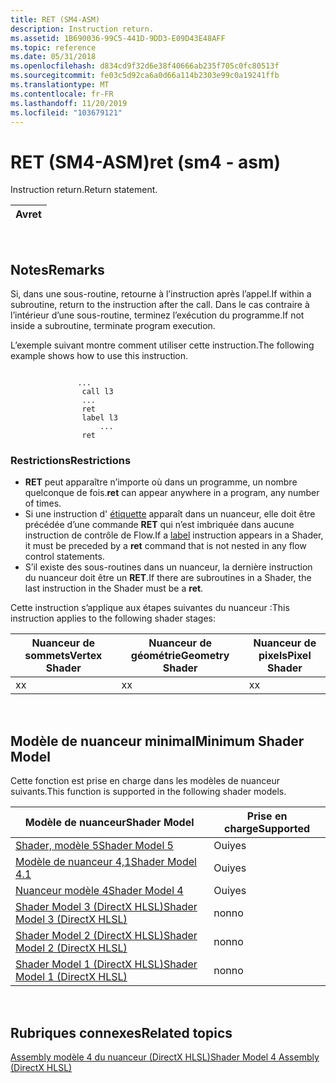 ```yaml
---
title: RET (SM4-ASM)
description: Instruction return.
ms.assetid: 1B690036-99C5-441D-9DD3-E09D43E48AFF
ms.topic: reference
ms.date: 05/31/2018
ms.openlocfilehash: d834cd9f32d6e38f40666ab235f705c0fc80513f
ms.sourcegitcommit: fe03c5d92ca6a0d66a114b2303e99c0a19241ffb
ms.translationtype: MT
ms.contentlocale: fr-FR
ms.lasthandoff: 11/20/2019
ms.locfileid: "103679121"
---
```

# <a name="ret-sm4---asm"></a><span data-ttu-id="1d1bf-103">RET (SM4-ASM)</span><span class="sxs-lookup"><span data-stu-id="1d1bf-103">ret (sm4 - asm)</span></span>

<span data-ttu-id="1d1bf-104">Instruction return.</span><span class="sxs-lookup"><span data-stu-id="1d1bf-104">Return statement.</span></span>



| <span data-ttu-id="1d1bf-105">Av</span><span class="sxs-lookup"><span data-stu-id="1d1bf-105">ret</span></span> |
|-----|



 

## <a name="remarks"></a><span data-ttu-id="1d1bf-106">Notes</span><span class="sxs-lookup"><span data-stu-id="1d1bf-106">Remarks</span></span>

<span data-ttu-id="1d1bf-107">Si, dans une sous-routine, retourne à l’instruction après l’appel.</span><span class="sxs-lookup"><span data-stu-id="1d1bf-107">If within a subroutine, return to the instruction after the call.</span></span> <span data-ttu-id="1d1bf-108">Dans le cas contraire à l’intérieur d’une sous-routine, terminez l’exécution du programme.</span><span class="sxs-lookup"><span data-stu-id="1d1bf-108">If not inside a subroutine, terminate program execution.</span></span>

<span data-ttu-id="1d1bf-109">L’exemple suivant montre comment utiliser cette instruction.</span><span class="sxs-lookup"><span data-stu-id="1d1bf-109">The following example shows how to use this instruction.</span></span>

``` syntax
 
               ...
                call l3
                ...
                ret
                label l3
                    ...
                ret
```

### <a name="restrictions"></a><span data-ttu-id="1d1bf-110">Restrictions</span><span class="sxs-lookup"><span data-stu-id="1d1bf-110">Restrictions</span></span>

-   <span data-ttu-id="1d1bf-111">**RET** peut apparaître n’importe où dans un programme, un nombre quelconque de fois.</span><span class="sxs-lookup"><span data-stu-id="1d1bf-111">**ret** can appear anywhere in a program, any number of times.</span></span>
-   <span data-ttu-id="1d1bf-112">Si une instruction d' [étiquette](label--sm4---asm-.md) apparaît dans un nuanceur, elle doit être précédée d’une commande **RET** qui n’est imbriquée dans aucune instruction de contrôle de Flow.</span><span class="sxs-lookup"><span data-stu-id="1d1bf-112">If a [label](label--sm4---asm-.md) instruction appears in a Shader, it must be preceded by a **ret** command that is not nested in any flow control statements.</span></span>
-   <span data-ttu-id="1d1bf-113">S’il existe des sous-routines dans un nuanceur, la dernière instruction du nuanceur doit être un **RET**.</span><span class="sxs-lookup"><span data-stu-id="1d1bf-113">If there are subroutines in a Shader, the last instruction in the Shader must be a **ret**.</span></span>

<span data-ttu-id="1d1bf-114">Cette instruction s’applique aux étapes suivantes du nuanceur :</span><span class="sxs-lookup"><span data-stu-id="1d1bf-114">This instruction applies to the following shader stages:</span></span>



| <span data-ttu-id="1d1bf-115">Nuanceur de sommets</span><span class="sxs-lookup"><span data-stu-id="1d1bf-115">Vertex Shader</span></span> | <span data-ttu-id="1d1bf-116">Nuanceur de géométrie</span><span class="sxs-lookup"><span data-stu-id="1d1bf-116">Geometry Shader</span></span> | <span data-ttu-id="1d1bf-117">Nuanceur de pixels</span><span class="sxs-lookup"><span data-stu-id="1d1bf-117">Pixel Shader</span></span> |
|---------------|-----------------|--------------|
| <span data-ttu-id="1d1bf-118">x</span><span class="sxs-lookup"><span data-stu-id="1d1bf-118">x</span></span>             | <span data-ttu-id="1d1bf-119">x</span><span class="sxs-lookup"><span data-stu-id="1d1bf-119">x</span></span>               | <span data-ttu-id="1d1bf-120">x</span><span class="sxs-lookup"><span data-stu-id="1d1bf-120">x</span></span>            |



 

## <a name="minimum-shader-model"></a><span data-ttu-id="1d1bf-121">Modèle de nuanceur minimal</span><span class="sxs-lookup"><span data-stu-id="1d1bf-121">Minimum Shader Model</span></span>

<span data-ttu-id="1d1bf-122">Cette fonction est prise en charge dans les modèles de nuanceur suivants.</span><span class="sxs-lookup"><span data-stu-id="1d1bf-122">This function is supported in the following shader models.</span></span>



| <span data-ttu-id="1d1bf-123">Modèle de nuanceur</span><span class="sxs-lookup"><span data-stu-id="1d1bf-123">Shader Model</span></span>                                              | <span data-ttu-id="1d1bf-124">Prise en charge</span><span class="sxs-lookup"><span data-stu-id="1d1bf-124">Supported</span></span> |
|-----------------------------------------------------------|-----------|
| [<span data-ttu-id="1d1bf-125">Shader, modèle 5</span><span class="sxs-lookup"><span data-stu-id="1d1bf-125">Shader Model 5</span></span>](d3d11-graphics-reference-sm5.md)        | <span data-ttu-id="1d1bf-126">Oui</span><span class="sxs-lookup"><span data-stu-id="1d1bf-126">yes</span></span>       |
| [<span data-ttu-id="1d1bf-127">Modèle de nuanceur 4,1</span><span class="sxs-lookup"><span data-stu-id="1d1bf-127">Shader Model 4.1</span></span>](dx-graphics-hlsl-sm4.md)              | <span data-ttu-id="1d1bf-128">Oui</span><span class="sxs-lookup"><span data-stu-id="1d1bf-128">yes</span></span>       |
| [<span data-ttu-id="1d1bf-129">Nuanceur modèle 4</span><span class="sxs-lookup"><span data-stu-id="1d1bf-129">Shader Model 4</span></span>](dx-graphics-hlsl-sm4.md)                | <span data-ttu-id="1d1bf-130">Oui</span><span class="sxs-lookup"><span data-stu-id="1d1bf-130">yes</span></span>       |
| [<span data-ttu-id="1d1bf-131">Shader Model 3 (DirectX HLSL)</span><span class="sxs-lookup"><span data-stu-id="1d1bf-131">Shader Model 3 (DirectX HLSL)</span></span>](dx-graphics-hlsl-sm3.md) | <span data-ttu-id="1d1bf-132">non</span><span class="sxs-lookup"><span data-stu-id="1d1bf-132">no</span></span>        |
| [<span data-ttu-id="1d1bf-133">Shader Model 2 (DirectX HLSL)</span><span class="sxs-lookup"><span data-stu-id="1d1bf-133">Shader Model 2 (DirectX HLSL)</span></span>](dx-graphics-hlsl-sm2.md) | <span data-ttu-id="1d1bf-134">non</span><span class="sxs-lookup"><span data-stu-id="1d1bf-134">no</span></span>        |
| [<span data-ttu-id="1d1bf-135">Shader Model 1 (DirectX HLSL)</span><span class="sxs-lookup"><span data-stu-id="1d1bf-135">Shader Model 1 (DirectX HLSL)</span></span>](dx-graphics-hlsl-sm1.md) | <span data-ttu-id="1d1bf-136">non</span><span class="sxs-lookup"><span data-stu-id="1d1bf-136">no</span></span>        |



 

## <a name="related-topics"></a><span data-ttu-id="1d1bf-137">Rubriques connexes</span><span class="sxs-lookup"><span data-stu-id="1d1bf-137">Related topics</span></span>

<dl> <dt>

[<span data-ttu-id="1d1bf-138">Assembly modèle 4 du nuanceur (DirectX HLSL)</span><span class="sxs-lookup"><span data-stu-id="1d1bf-138">Shader Model 4 Assembly (DirectX HLSL)</span></span>](dx-graphics-hlsl-sm4-asm.md)
</dt> </dl>

 

 




